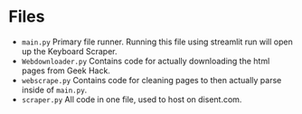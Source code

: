 # Files

- ```main.py``` Primary file runner. Running this file using streamlit run will open up the Keyboard Scraper.
- ```Webdownloader.py``` Contains code for actually downloading the html pages from Geek Hack.
- ```webscrape.py``` Contains code for cleaning pages to then actually parse inside of ```main.py```.
- ```scraper.py``` All code in one file, used to host on disent.com.
